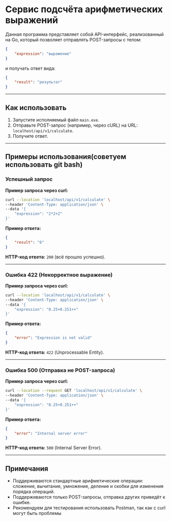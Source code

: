 # Сервис подсчёта арифметических выражений

Данная программа представляет собой API-интерфейс, реализованный на Go, который позволяет отправлять POST-запросы с телом:

```json
{
    "expression": "выражение"
}
```

и получать ответ вида:

```json
{
    "result": "результат"
}
```

---

## Как использовать

1. Запустите исполняемый файл `main.exe`.
2. Отправьте POST-запрос (например, через cURL) на URL: `localhost/api/v1/calculate`.
3. Получите ответ.

---

## Примеры использования(советуем использовать git bash)

### Успешный запрос

**Пример запроса через curl:**

```bash
curl --location 'localhost/api/v1/calculate' \
--header 'Content-Type: application/json' \
--data '{
    "expression": "2*2+2"
}'
```

**Пример ответа:**

```json
{
    "result": "6"
}
```

**HTTP-код ответа:** `200` (всё прошло успешно).

---

### Ошибка 422 (Некорректное выражение)

**Пример запроса через curl:**

```bash
curl --location 'localhost/api/v1/calculate' \
--header 'Content-Type: application/json' \
--data '{
    "expression": "0.25+0.251++"
}'
```

**Пример ответа:**

```json
{
    "error": "Expression is not valid"
}
```

**HTTP-код ответа:** `422` (Unprocessable Entity).

---

### Ошибка 500 (Отправка не POST-запроса)

**Пример запроса через curl:**

```bash
curl --location --request GET 'localhost/api/v1/calculate' \
--header 'Content-Type: application/json' \
--data '{
    "expression": "0.25+0.251++"
}'
```

**Пример ответа:**

```json
{
    "error": "Internal server error"
}
```

**HTTP-код ответа:** `500` (Internal Server Error).

---

## Примечания

- Поддерживаются стандартные арифметические операции: сложение, вычитание, умножение, деление и скобки для изменения порядка операций.
- Поддерживаются только POST-запросы, отправка других приведёт к ошибке.
- Рекомендуем для тестирования использовать Postman, так как с curl могут быть проблемы

